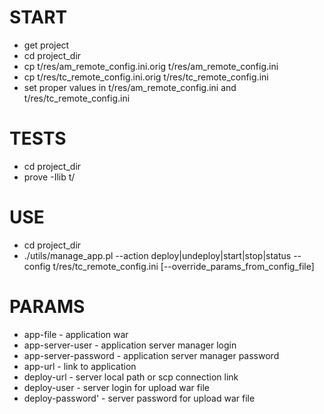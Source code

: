 # START

* get project
* cd project_dir
* cp t/res/am_remote_config.ini.orig t/res/am_remote_config.ini
* cp t/res/tc_remote_config.ini.orig t/res/tc_remote_config.ini
* set proper values in t/res/am_remote_config.ini and t/res/tc_remote_config.ini 

# TESTS

* cd project_dir
* prove -Ilib t/

# USE

* cd project_dir
* ./utils/manage_app.pl --action deploy|undeploy|start|stop|status --config t/res/tc_remote_config.ini [--override_params_from_config_file]

# PARAMS

* app-file - application war
* app-server-user - application server manager login
* app-server-password - application server manager password
* app-url - link to application
* deploy-url - server local path or scp connection link
*	deploy-user - server login for upload war file
* deploy-password' - server password for upload war file
